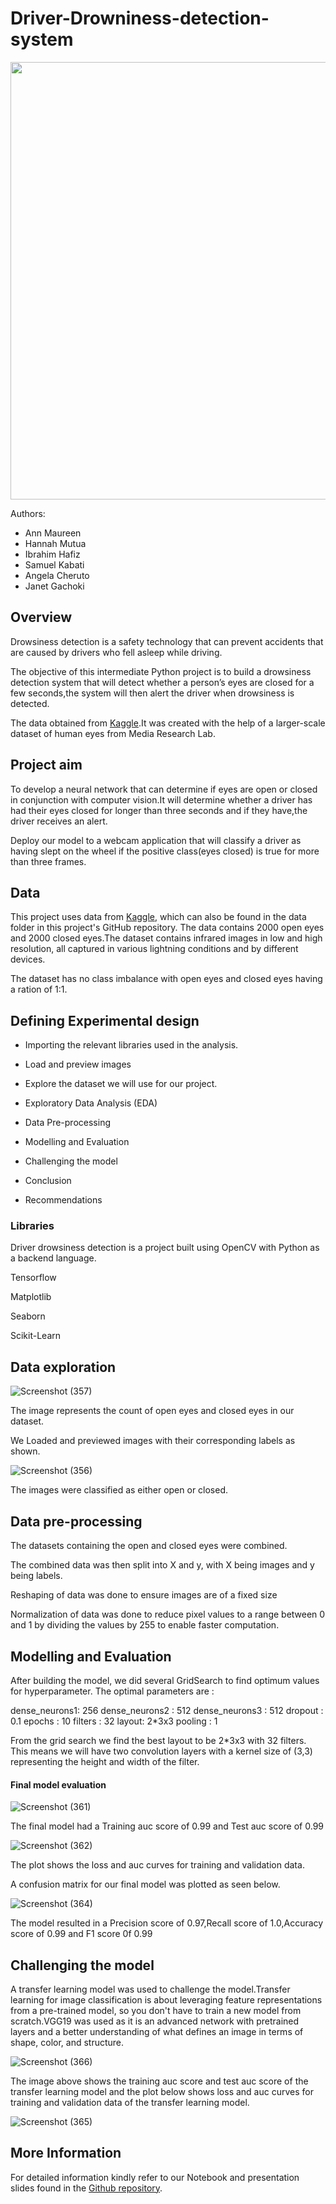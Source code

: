 # Driver-Drowniness-detection-system

<img src="https://media.springernature.com/lw685/springer-static/image/art%3A10.1007%2Fs13177-019-00199-w/MediaObjects/13177_2019_199_Fig3_HTML.png" width="1000" height="700">

Authors:

* Ann Maureen
* Hannah Mutua
* Ibrahim Hafiz
* Samuel Kabati
* Angela Cheruto
* Janet Gachoki

## Overview

Drowsiness detection is a safety technology that can prevent accidents that are caused by drivers who fell asleep while driving.

The objective of this intermediate Python project is to build a drowsiness detection system that will detect whether a person’s eyes are closed for a few seconds,the system will then alert the driver when drowsiness is detected.

The data obtained from [Kaggle](https://www.kaggle.com/datasets/prasadvpatil/mrl-dataset).It was created with the help of a larger-scale dataset of human eyes from Media Research Lab.

## Project aim

To develop a neural network that can determine if eyes are open or closed in conjunction with computer vision.It will determine whether a driver has had their eyes closed for longer than three seconds and if they have,the driver receives an alert.

Deploy our model to a webcam application that will classify a driver as having slept on the wheel if the positive class(eyes closed) is true for more than three frames.

## Data

This project uses data from [Kaggle](https://www.kaggle.com/datasets/prasadvpatil/mrl-dataset), which can also be found in the data folder in this project's GitHub repository. The data contains 2000 open eyes and 2000 closed eyes.The dataset contains infrared images in low and high resolution, all captured in various lightning conditions and by different devices. 

The dataset has no class imbalance with open eyes and closed eyes having a ration of 1:1.

## Defining Experimental design

* Importing the relevant libraries used in the analysis.

* Load and preview images

* Explore the dataset we will use for our project.

* Exploratory Data Analysis (EDA)

* Data Pre-processing

* Modelling and Evaluation

* Challenging the model

* Conclusion

* Recommendations


### Libraries

Driver drowsiness detection is a project built using OpenCV with Python as a backend language.

Tensorflow

Matplotlib

Seaborn

Scikit-Learn


## Data exploration

![Screenshot (357)](https://user-images.githubusercontent.com/104419035/190087849-83464533-3577-4fe0-b5e7-7e18d41c42dd.png)

The image represents the count of open eyes and closed eyes in our dataset.

We Loaded and previewed images with their corresponding labels as shown.

![Screenshot (356)](https://user-images.githubusercontent.com/104419035/190087759-5d914e07-20a7-4199-aa9e-4af2aaf0c58b.png)

The images were classified as either open or closed.



## Data pre-processing 

The datasets containing the open and closed eyes were combined.

The combined data was then split into X and y, with X being images and y being labels.

Reshaping of data was done to ensure images are of a fixed size

Normalization of data was done to reduce pixel values to a range between 0 and 1 by dividing the values by 255 to enable faster computation.



## Modelling and Evaluation

After building the model, we did several GridSearch to find optimum values for hyperparameter. 
The optimal parameters are :

dense_neurons1: 256
dense_neurons2 : 512
dense_neurons3 : 512
dropout : 0.1
epochs : 10
filters : 32
layout: 2*3x3
pooling : 1

From the grid search we find the best layout to be 2*3x3 with 32 filters. This means we will have two convolution layers with a kernel size of (3,3) representing the height and width of the filter. 

#### Final model evaluation

![Screenshot (361)](https://user-images.githubusercontent.com/104419035/190208473-66697394-0aa8-46aa-ac37-a2e59ecd05d8.png)

The final model had a Training auc score of 0.99 and Test auc score of 0.99

![Screenshot (362)](https://user-images.githubusercontent.com/104419035/190209468-87377507-72ee-4f63-992e-f13ef660d355.png)

The plot shows the loss and auc curves for training and validation data.


A confusion matrix for our final model was plotted as seen below.

![Screenshot (364)](https://user-images.githubusercontent.com/104419035/190210056-15374134-bcc5-4e66-9e97-54a49e64e11c.png)


The model resulted in a Precision score of 0.97,Recall score of 1.0,Accuracy score of 0.99 and F1 score 0f 0.99

## Challenging the model

A transfer learning model was used to challenge the model.Transfer learning for image classification is about leveraging feature representations from a pre-trained model, so you don't have to train a new model from scratch.VGG19 was used as it is an advanced network with pretrained layers and a better understanding of what defines an image in terms of shape, color, and structure.

![Screenshot (366)](https://user-images.githubusercontent.com/104419035/190210284-56650542-efcd-482c-ac81-7fc1b52d96e1.png)

The image above shows the training auc score and test auc score of the transfer learning model and the plot below shows loss and auc curves for training and validation data of the transfer learning model.

![Screenshot (365)](https://user-images.githubusercontent.com/104419035/190210581-3b76ac6f-92f6-4563-a564-1ccfa1eb367a.png)


## More Information
For detailed information kindly refer to our Notebook and presentation slides found in the [Github repository](https://github.com/HannahMwende/Driver-Drowniness-dectection-system).
